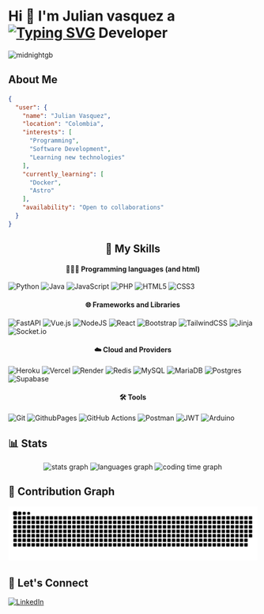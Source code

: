 # Hi 👋 I'm Julian vasquez a [![Typing SVG](https://readme-typing-svg.herokuapp.com?font=Baloo+2&size=30&weight=600&duration=1500&pause=1700&color=4D2EF7&center=true&vCenter=true&random=true&width=130&height=25&lines=Software+;Web+;Back-end;Front-end+;Full-stack+)](https://git.io/typing-svg) Developer

<p align="left"><img src="https://komarev.com/ghpvc/?username=midnightgb&label=Profile%20views&color=0e75b6&style=flat" alt="midnightgb" /></p>

## About Me
```json
{
  "user": {
    "name": "Julian Vasquez",
    "location": "Colombia",
    "interests": [
      "Programming",
      "Software Development",
      "Learning new technologies"
    ],
    "currently_learning": [
      "Docker",
      "Astro"
    ],
    "availability": "Open to collaborations"
  }
}
```
<h2 align="center">🌱 My Skills</h2>
<h4 align="center">👨🏼‍💻 Programming languages (and html)</h4>
<p align="center">

![Python](https://img.shields.io/badge/python-3670A0?style=for-the-badge&logo=python&logoColor=ffdd54)
![Java](https://img.shields.io/badge/java-%23ED8B00.svg?style=for-the-badge&logo=openjdk&logoColor=white)
![JavaScript](https://img.shields.io/badge/javascript-%23323330.svg?style=for-the-badge&logo=javascript&logoColor=%23F7DF1E)
![PHP](https://img.shields.io/badge/php-%23777BB4.svg?style=for-the-badge&logo=php&logoColor=white)
![HTML5](https://img.shields.io/badge/html5-%23E34F26.svg?style=for-the-badge&logo=html5&logoColor=white)
![CSS3](https://img.shields.io/badge/css3-%231572B6.svg?style=for-the-badge&logo=css3&logoColor=white)

</p>

<h4 align="center">🌐 Frameworks and Libraries</h4>
<p align="center">

![FastAPI](https://img.shields.io/badge/FastAPI-005571?style=for-the-badge&logo=fastapi)
![Vue.js](https://img.shields.io/badge/vue.js-%2335495e.svg?style=for-the-badge&logo=vuedotjs&logoColor=%234FC08D)
![NodeJS](https://img.shields.io/badge/node.js-6DA55F?style=for-the-badge&logo=node.js&logoColor=white)
![React](https://img.shields.io/badge/react-%2320232a.svg?style=for-the-badge&logo=react&logoColor=%2361DAFB)
![Bootstrap](https://img.shields.io/badge/bootstrap-%238511FA.svg?style=for-the-badge&logo=bootstrap&logoColor=white)
![TailwindCSS](https://img.shields.io/badge/tailwindcss-%2338B2AC.svg?style=for-the-badge&logo=tailwind-css&logoColor=white)
![Jinja](https://img.shields.io/badge/jinja-white.svg?style=for-the-badge&logo=jinja&logoColor=black)
![Socket.io](https://img.shields.io/badge/Socket.io-black?style=for-the-badge&logo=socket.io&badgeColor=010101)
</p>


<h4 align="center">☁️ Cloud and Providers</h4>
<p align="center">

![Heroku](https://img.shields.io/badge/heroku-%23430098.svg?style=for-the-badge&logo=heroku&logoColor=white)
![Vercel](https://img.shields.io/badge/vercel-%23000000.svg?style=for-the-badge&logo=vercel&logoColor=white)
![Render](https://img.shields.io/badge/Render-%46E3B7.svg?style=for-the-badge&logo=render&logoColor=white)
![Redis](https://img.shields.io/badge/redis-%23DD0031.svg?style=for-the-badge&logo=redis&logoColor=white)
![MySQL](https://img.shields.io/badge/mysql-4479A1.svg?style=for-the-badge&logo=mysql&logoColor=white) ![MariaDB](https://img.shields.io/badge/MariaDB-003545?style=for-the-badge&logo=mariadb&logoColor=white) 
![Postgres](https://img.shields.io/badge/postgres-%23316192.svg?style=for-the-badge&logo=postgresql&logoColor=white)
![Supabase](https://img.shields.io/badge/Supabase-3ECF8E?style=for-the-badge&logo=supabase&logoColor=white)
</p>
<h4 align="center">🛠️ Tools</h4>
<p align="center">

![Git](https://img.shields.io/badge/git-%23F05033.svg?style=for-the-badge&logo=git&logoColor=white)
![GithubPages](https://img.shields.io/badge/github%20pages-121013?style=for-the-badge&logo=github&logoColor=white)
![GitHub Actions](https://img.shields.io/badge/github%20actions-%232671E5.svg?style=for-the-badge&logo=githubactions&logoColor=white)
![Postman](https://img.shields.io/badge/Postman-FF6C37?style=for-the-badge&logo=postman&logoColor=white)
![JWT](https://img.shields.io/badge/JWT-black?style=for-the-badge&logo=JSON%20web%20tokens)
![Arduino](https://img.shields.io/badge/-Arduino-00979D?style=for-the-badge&logo=Arduino&logoColor=white)
</p>

## 📊 Stats

<div align="center">
  <img src="https://readme-stats-two-pi.vercel.app/api?username=midnightgb&show_icons=true&include_all_commits=true&hide_border=true&theme=dark&locale=en&hide_border=false&order=1&count_private=true" height="150" alt="stats graph"  />
  <img src="https://readme-stats-two-pi.vercel.app/api/top-langs?username=midnightgb&locale=en&hide_title=false&layout=compact&card_width=320&langs_count=6&theme=dark&hide_border=false&order=2&exclude_repo=readme-stats&hide=html,css,scss,php,PHP" height="150" alt="languages graph"  />
  <img src="https://github-readme-stats.vercel.app/api/wakatime?username=midnightgb&theme=dark&langs_count=5&hide=html,css" height="150" alt="coding time graph"/>
</div>

## 🌟 Contribution Graph

<picture>
  <source media="(prefers-color-scheme: dark)" srcset="https://raw.githubusercontent.com/Midnightgb/Midnightgb/output/snake-dark.svg" />
  <source media="(prefers-color-scheme: light)" srcset="https://raw.githubusercontent.com/Midnightgb/Midnightgb/output/snake.svg" />
  <img alt="github-snake" src="https://raw.githubusercontent.com/Midnightgb/Midnightgb/output/snake.svg" />
</picture>

## 🤝 Let's Connect
[![LinkedIn](https://img.shields.io/badge/LinkedIn-%230077B5.svg?logo=linkedin&logoColor=white)](https://linkedin.com/in/in/julian-vasquez-346518265)
